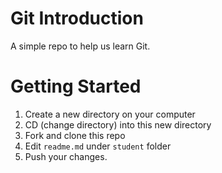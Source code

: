 # Git Introduction
A simple repo to help us learn Git.

# Getting Started
1. Create a new directory on your computer
2. CD (change directory) into this new directory
3. Fork and clone this repo
4. Edit `readme.md` under `student` folder
5. Push your changes.


